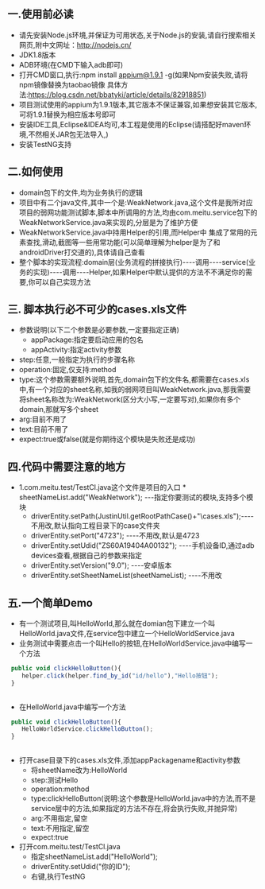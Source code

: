 ## 一.使用前必读
* 请先安装Node.js环境,并保证为可用状态,关于Node.js的安装,请自行搜索相关网页,附中文网址：http://nodejs.cn/ 
* JDK1.8版本
* ADB环境(在CMD下输入adb即可)
* 打开CMD窗口,执行:npm install appium@1.9.1 -g(如果Npm安装失败,请将npm镜像替换为taobao镜像 
具体方法:https://blog.csdn.net/bbatyki/article/details/82918851) 
* 项目测试使用的appium为1.9.1版本,其它版本不保证兼容,如果想安装其它版本,可将1.9.1替换为相应版本号即可 
* 安装IDE工具,Eclipse&IDEA均可,本工程是使用的Eclipse(请搭配好maven环境,不然相关JAR包无法导入,)
* 安装TestNG支持

## 二.如何使用
* domain包下的文件,均为业务执行的逻辑
* 项目中有二个java文件,其中一个是:WeakNetwork.java,这个文件是我所对应项目的弱网功能测试脚本,脚本中所调用的方法,均由com.meitu.service包下的WeakNetworkService.java来实现的,分层是为了维护方便
* WeakNetworkService.java中持用Helper的引用,而Helper中 集成了常用的元素查找,滑动,截图等一些用常功能(可以简单理解为helper是为了和androidDriver打交道的),具体请自己查看 
* 整个脚本的实现流程:domain层(业务流程的拼接执行)----调用----service(业务的实现)----调用----Helper,如果Helper中默认提供的方法不不满足你的需要,你可以自己实现方法

## 三. 脚本执行必不可少的cases.xls文件
* 参数说明(以下二个参数是必要参数,一定要指定正确)
  * appPackage:指定要启动应用的包名
  * appActivity:指定activity参数
* step:任意,一般指定为执行的步骤名称
* operation:固定,仅支持:method
* type:这个参数需要额外说明,首先,domain包下的文件名,都需要在cases.xls中,有一个对应的sheet名称,如我的弱网项目叫WeakNetwork.java,那我需要将sheet名称改为:WeakNetwork(区分大小写,一定要写对),如果你有多个domain,那就写多个sheet
* arg:目前不用了
* text:目前不用了
* expect:true或false(就是你期待这个模块是失败还是成功)
## 四.代码中需要注意的地方
* 1.com.meitu.test/TestCl.java这个文件是项目的入口
    	*       sheetNameList.add("WeakNetwork");		---指定你要测试的模块,支持多个模块
	*	driverEntity.setPath(JustinUtil.getRootPathCase()+"\\cases.xls");----不用改,默认指向工程目录下的case文件夹
	*	driverEntity.setPort("4723"); ----不用改,默认是4723
	*	driverEntity.setUdid("ZS60A19404A00132");		----手机设备ID,通过adb devices查看,根据自己的参数来指定
	*	driverEntity.setVersion("9.0"); ----安卓版本
	*	driverEntity.setSheetNameList(sheetNameList);	----不用改
## 五.一个简单Demo
* 有一个测试项目,叫HelloWorld,那么就在domian包下建立一个叫HelloWorld.java文件,在service包中建立一个HelloWorldService.java
* 业务测试中需要点击一个叫Hello的按钮,在HelloWorldService.java中编写一个方法
```javascript
 public void clickHelloButton(){
 	helper.click(helper.find_by_id("id/hello"),"Hello按钮");
 }	
  
```
* 在HelloWorld.java中编写一个方法
```javascript
 public void clickHelloButton(){
 	HelloWorldService.clickHelloButton();
 }
  
```
* 打开case目录下的cases.xls文件,添加appPackagename和activity参数
	* 将sheetName改为:HelloWorld
	* step:测试Hello
	* operation:method
	* type:clickHelloButton(说明:这个参数是HelloWorld.java中的方法,而不是service层中的方法,如果指定的方法不存在,将会执行失败,并抛异常)
	* arg:不用指定,留空
	* text:不用指定,留空
	* expect:true
* 打开com.meitu.test/TestCl.java
	* 指定sheetNameList.add("HelloWorld");
	* driverEntity.setUdid("你的ID");
	* 右键,执行TestNG



